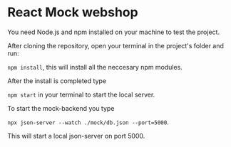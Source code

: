 # React Mock webshop

You need Node.js and npm installed on your machine to test the project.

After cloning the repository, open your terminal in the project's folder and run:

`npm install`, this will install all the neccesary npm modules.

After the install is completed type

`npm start` in your terminal to start the local server.

To start the mock-backend you type

`npx json-server --watch ./mock/db.json --port=5000`.

This will start a local json-server on port 5000.
